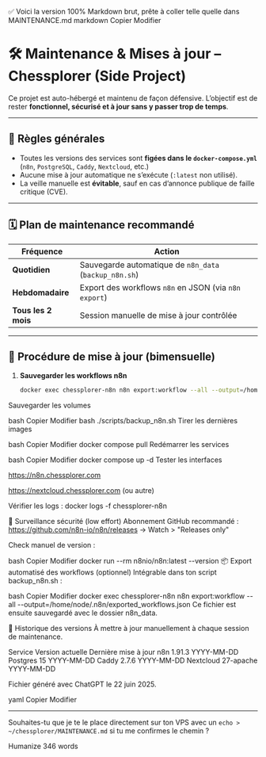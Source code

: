 ✅ Voici la version 100% Markdown brut, prête à coller telle quelle dans MAINTENANCE.md
markdown
Copier
Modifier
# 🛠 Maintenance & Mises à jour – Chessplorer (Side Project)

Ce projet est auto-hébergé et maintenu de façon défensive. L’objectif est de rester **fonctionnel, sécurisé et à jour sans y passer trop de temps**.

---

## 🔐 Règles générales

- Toutes les versions des services sont **figées dans le `docker-compose.yml`** (`n8n`, `PostgreSQL`, `Caddy`, `Nextcloud`, etc.)
- Aucune mise à jour automatique ne s’exécute (`:latest` non utilisé).
- La veille manuelle est **évitable**, sauf en cas d’annonce publique de faille critique (CVE).

---

## 🗓 Plan de maintenance recommandé

| Fréquence        | Action                                                                          |
|------------------|---------------------------------------------------------------------------------|
| **Quotidien**    | Sauvegarde automatique de `n8n_data` (`backup_n8n.sh`)                         |
| **Hebdomadaire** | Export des workflows `n8n` en JSON (via `n8n export`)                          |
| **Tous les 2 mois** | Session manuelle de mise à jour contrôlée                                     |

---

## 🔁 Procédure de mise à jour (bimensuelle)

1. **Sauvegarder les workflows n8n**

   ```bash
   docker exec chessplorer-n8n n8n export:workflow --all --output=/home/node/.n8n/exported_workflows.json
Sauvegarder les volumes

bash
Copier
Modifier
bash ./scripts/backup_n8n.sh
Tirer les dernières images

bash
Copier
Modifier
docker compose pull
Redémarrer les services

bash
Copier
Modifier
docker compose up -d
Tester les interfaces

https://n8n.chessplorer.com

https://nextcloud.chessplorer.com (ou autre)

Vérifier les logs : docker logs -f chessplorer-n8n

🔔 Surveillance sécurité (low effort)
Abonnement GitHub recommandé :
https://github.com/n8n-io/n8n/releases → Watch > "Releases only"

Check manuel de version :

bash
Copier
Modifier
docker run --rm n8nio/n8n:latest --version
📦 Export automatisé des workflows (optionnel)
Intégrable dans ton script backup_n8n.sh :

bash
Copier
Modifier
docker exec chessplorer-n8n n8n export:workflow --all --output=/home/node/.n8n/exported_workflows.json
Ce fichier est ensuite sauvegardé avec le dossier n8n_data.

📌 Historique des versions
À mettre à jour manuellement à chaque session de maintenance.

Service	Version actuelle	Dernière mise à jour
n8n	1.91.3	YYYY-MM-DD
Postgres	15	YYYY-MM-DD
Caddy	2.7.6	YYYY-MM-DD
Nextcloud	27-apache	YYYY-MM-DD

Fichier généré avec ChatGPT le 22 juin 2025.

yaml
Copier
Modifier

---

Souhaites-tu que je te le place directement sur ton VPS avec un `echo > ~/chessplorer/MAINTENANCE.md` si tu me confirmes le chemin ?







Humanize 346 words
